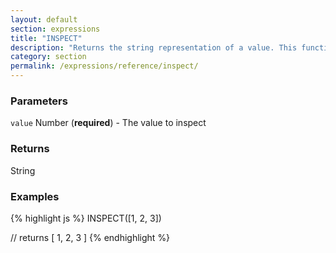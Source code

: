 ```yaml
---
layout: default
section: expressions
title: "INSPECT"
description: "Returns the string representation of a value. This function is useful for troubleshooting expressions."
category: section
permalink: /expressions/reference/inspect/
---
```


### Parameters

`value` Number (__required__) - The value to inspect

### Returns

String

### Examples

{% highlight js %}
INSPECT([1, 2, 3])

// returns [ 1, 2, 3 ]
{% endhighlight %}